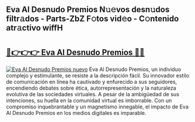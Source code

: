 ## Eva Al Desnudo Premios N𝚞𝚎vos desn𝚞dos filtr𝚊dos - Parts-ZbZ F𝚘tos vid𝚎o - C𝚘ntenido atr𝚊ctivo wiffH

# <h2><a href="http://mb79wb.tromn.icu/?c=Eva+Al+Desnudo+Premios">🔗👉👉👉 Eva Al Desnudo Premios 🔗🔗</a></h2>

[![Eva Al Desnudo Premios nuevo](https://i.imgur.com/pEAQMta.gif)](http://mb79wb.tromn.icu/?c=Eva+Al+Desnudo+Premios)
Eva Al Desnudo Premios, un individuo complejo y estimulante, se resiste a la descripción fácil. Su innovador estilo de comunicación en línea ha cautivado y enfurecido a sus seguidores, encendiendo debates sobre ética, autorrepresentación y la naturaleza evolutiva de las sociedades virtuales. A pesar de la ambigüedad de sus intenciones, su huella en la comunidad virtual es imborrable. Con un compromiso inquebrantable y un magnetismo innegable, el impacto de Eva Al Desnudo Premios en los medios digitales es imparable.

